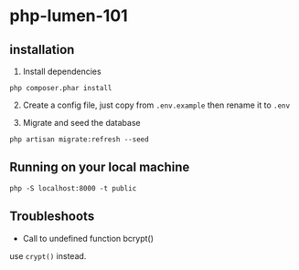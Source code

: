 # php-lumen-101

## installation

1. Install dependencies

```
php composer.phar install
```

2. Create a config file, just copy from `.env.example` then rename it to `.env`

3. Migrate and seed the database

```
php artisan migrate:refresh --seed
```

## Running on your local machine

```
php -S localhost:8000 -t public
```

## Troubleshoots

* Call to undefined function bcrypt()

use `crypt()` instead.



